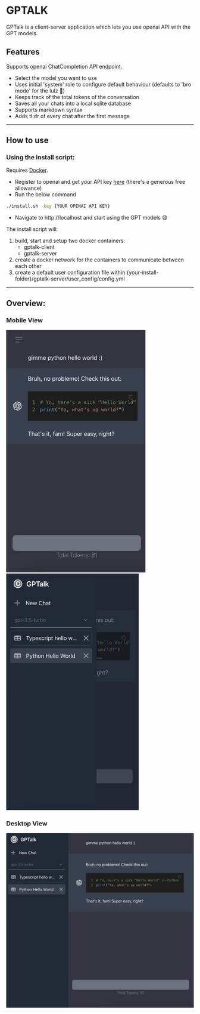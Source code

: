 # GPTALK
GPTalk is a client-server application which lets you use openai API with the GPT models.

## Features
Supports openai ChatCompletion API endpoint.
- Select the model you want to use
- Uses initial 'system' role to configure default behaviour (defaults to 'bro mode' for the lulz 🤣)
- Keeps track of the total tokens of the conversation
- Saves all your chats into a local sqlite database
- Supports markdown syntax
- Adds tl;dr of every chat after the first message
________________________________________________________________
## How to use
### Using the install script:
Requires [Docker](https://www.docker.com/products/docker-desktop/). 
* Register to openai and get your API key [here](https://help.openai.com/en/articles/4936850-where-do-i-find-my-secret-api-key) (there's a generous free allowance)
* Run the below command
```bash
./install.sh -key {YOUR OPENAI API KEY}
```
* Navigate to http://localhost and start using the GPT models 😄

The install script will: 
1. build, start and setup two docker containers:
   - gptalk-client
   - gptalk-server
2. create a docker network for the containers to communicate between each other
3. create a default user configuration file within {your-install-folder}/gptalk-server/user_config/config.yml
________________________________________________________________
## Overview:
### Mobile View
<img src="https://github.com/Joe85gr/GPTalk/blob/main/docs/imgs/mobile1.png?raw=true"  width="374" height="650">

<img src="https://github.com/Joe85gr/GPTalk/blob/main/docs/imgs/mobile2.png?raw=true"  width="356" height="634">


### Desktop View
<img src="https://github.com/Joe85gr/GPTalk/blob/main/docs/imgs/desktop.png?raw=true" >